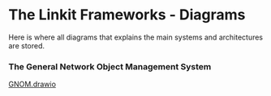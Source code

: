 # The Linkit Frameworks - Diagrams
Here is where all diagrams that explains the main systems and architectures are stored.

### The General Network Object Management System
[GNOM.drawio](GNOM.drawio)
